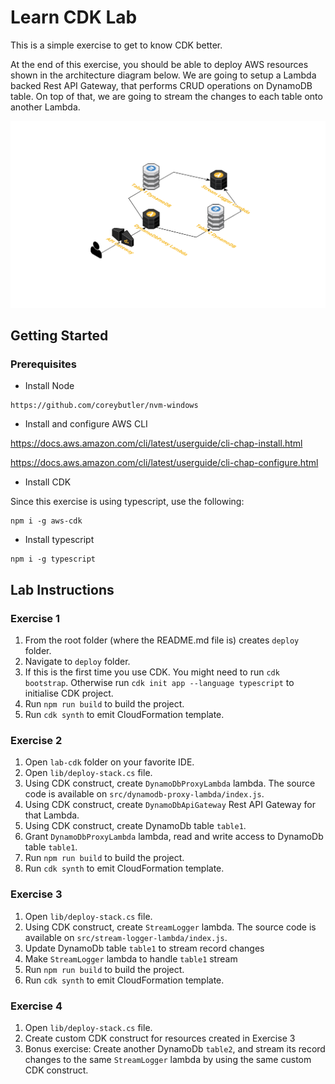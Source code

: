 # Learn CDK Lab

This is a simple exercise to get to know CDK better.

At the end of this exercise, you should be able to deploy AWS resources shown in the architecture diagram below. We are going to setup a Lambda backed Rest API Gateway, that performs CRUD operations on DynamoDB table.
On top of that, we are going to stream the changes to each table onto another Lambda.

![Architecture diagram](Architecture%20diagram.png)


## Getting Started

### Prerequisites

* Install Node
```
https://github.com/coreybutler/nvm-windows
```

* Install and configure AWS CLI

https://docs.aws.amazon.com/cli/latest/userguide/cli-chap-install.html

https://docs.aws.amazon.com/cli/latest/userguide/cli-chap-configure.html

* Install CDK

Since this exercise is using typescript, use the following:
```
npm i -g aws-cdk
```

* Install typescript
```
npm i -g typescript
```

## Lab Instructions

### Exercise 1

1. From the root folder (where the README.md file is) creates `deploy` folder.
2. Navigate to `deploy` folder.
3. If this is the first time you use CDK. You might need to run `cdk bootstrap`. Otherwise run `cdk init app --language typescript` to initialise CDK project.
4. Run `npm run build` to build the project.
5. Run `cdk synth` to emit CloudFormation template.

### Exercise 2

1. Open `lab-cdk` folder on your favorite IDE.
2. Open `lib/deploy-stack.cs` file.
3. Using CDK construct, create `DynamoDbProxyLambda` lambda. The source code is available on `src/dynamodb-proxy-lambda/index.js`.
4. Using CDK construct, create `DynamoDbApiGateway` Rest API Gateway for that Lambda.
5. Using CDK construct, create DynamoDb table `table1`.
6. Grant `DynamoDbProxyLambda` lambda, read and write access to DynamoDb table `table1`.
5. Run `npm run build` to build the project.
6. Run `cdk synth` to emit CloudFormation template.


### Exercise 3
1. Open `lib/deploy-stack.cs` file.
2. Using CDK construct, create `StreamLogger` lambda. The source code is available on `src/stream-logger-lambda/index.js`.
3. Update DynamoDb table `table1` to stream record changes
4. Make `StreamLogger` lambda to handle `table1` stream
5. Run `npm run build` to build the project.
6. Run `cdk synth` to emit CloudFormation template.

### Exercise 4
1. Open `lib/deploy-stack.cs` file.
2. Create custom CDK construct for resources created in Exercise 3
3. Bonus exercise: Create another DynamoDb `table2`, and stream its record changes to the same `StreamLogger` lambda by using the same custom CDK construct.

